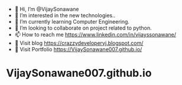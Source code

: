 - 👋 Hi, I’m @VijaySonawane
- 👀 I’m interested in the new technologies..
- 🌱 I’m currently learning Computer Engineering.
- 💞️ I’m looking to collaborate on project related to python.
- 📫 How to reach me https://www.linkedin.com/in/vijayssonawane/
- 📝 Visit blog https://crazzydevelopervj.blogspot.com/
- 💼 Visit Portfolio https://VijaySonawane007.github.io/
# VijaySonawane007.github.io
